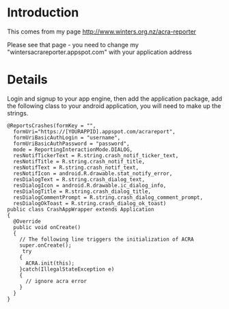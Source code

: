 # Introduction #

This comes from my page http://www.winters.org.nz/acra-reporter

Please see that page - you need to change my "wintersacrareporter.appspot.com" with your application address

# Details #

Login and signup to your app engine, then add the application package, add the following class to your android application, you will need to make up the strings.

```
@ReportsCrashes(formKey = "",
  formUri="https://[YOURAPPID].appspot.com/acrareport",
  formUriBasicAuthLogin = "username", 
  formUriBasicAuthPassword = "password",
  mode = ReportingInteractionMode.DIALOG, 
  resNotifTickerText = R.string.crash_notif_ticker_text, 
  resNotifTitle = R.string.crash_notif_title, 
  resNotifText = R.string.crash_notif_text, 
  resNotifIcon = android.R.drawable.stat_notify_error,
  resDialogText = R.string.crash_dialog_text, 
  resDialogIcon = android.R.drawable.ic_dialog_info, 
  resDialogTitle = R.string.crash_dialog_title, 
  resDialogCommentPrompt = R.string.crash_dialog_comment_prompt, 
  resDialogOkToast = R.string.crash_dialog_ok_toast)
public class CrashAppWrapper extends Application
{
  @Override
  public void onCreate()
  {
    // The following line triggers the initialization of ACRA
    super.onCreate();
     try
    {
      ACRA.init(this);
    }catch(IllegalStateException e)
    {
      // ignore acra error
    }
  }
}
```